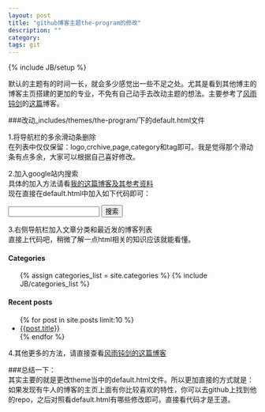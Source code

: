 ```yaml
---
layout: post
title: "github博客主题the-program的修改"
description: ""
category: 
tags: git
---
```

{% include JB/setup %}

默认的主题有的时间一长，就会多少感觉出一些不足之处。尤其是看到其他博主的博客主页搭建的更加的专业，不免有自己动手去改动主题的想法。主要参考了[风雨钝剑](http://realasking.github.io/)的[这篇](http://realasking.github.io/%E7%BD%91%E7%BB%9C%E5%86%B2%E6%B5%AA/2013/07/15/makeblog2/)博客。  

###改动_includes/themes/the-program/下的default.html文件  

1.将导航栏的多余滑动条删除  
在列表中仅仅保留：logo,crchive,page,category和tag即可。我是觉得那个滑动条有点多余，大家可以根据自己喜好修改。  

2.加入google站内搜索  
具体的加入方法请看[我的这篇博客及其参考资料](http://perthcharles.github.io/2013/03/08/test-search/)  
现在直接在default.html中加入如下代码即可：  
	<div class="misc vcard">
		<!--Google站内搜索开始-->
		<form method=get action="http://www.google.com/search" target="_blank">
		<input type=text name=q>
		<input type=submit name=btnG value="搜索">
		<input type=hidden name=ie value=utf-8>
		<input type=hidden name=oe value=utf-8>
		<input type=hidden name=hl value=zh-CN>
		<input type=hidden name=domains value="perthcharles.github.io">
		<input type=hidden name=sitesearch value="perthcharles.github.io">
		</form>
		<!--Google站内搜索结束-->
	</div><!-- misc vcard -->

3.右侧导航栏加入文章分类和最近发的博客列表  
直接上代码吧，稍微了解一点html相关的知识应该就能看懂。  
	<div class="misc vcard">
		<h4>Categories</h4>
  		<ul class="tab_box">
  		{% assign categories_list = site.categories %}
  		{% include JB/categories_list %}
		</ul>
  	</div><!-- misc vcard -->
	<div class="misc vcard">
  		<h4>Recent posts</h4>
  		<ul>
  		{% for post in site.posts limit:10 %}
  		<li class="post_title"><a href="{{post.url}}">{{post.title}}</a></li>
  		{% endfor %}
  		</ul>
  	</div><!-- misc vcard -->
4.其他更多的方法，请直接查看[风雨钝剑的这篇博客](http://realasking.github.io/%E7%BD%91%E7%BB%9C%E5%86%B2%E6%B5%AA/2013/07/15/makeblog2/)  

###总结一下：  
	其实主要的就是更改theme当中的default.html文件。所以更加直接的方式就是：如果发现有牛人的博客的主页上面有你比较喜欢的特性，你可以去github上找到他的repo，之后对照看default.html有哪些修改即可。直接看代码才是王道。  

